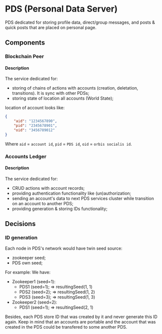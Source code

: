 # PDS (Personal Data Server)

PDS dedicated for storing profile data, direct/group messages, and posts & quick posts that are placed on personal page.

## Components

### Blockchain Peer

#### Description
The service dedicated for:
- storing of chains of actions with accounts (creation, deletation, transitions). It is sync with other PDSs;
- storing state of location all accounts (World State);

location of account looks like:
```json
{
    "aid": "1234567890",
    "pid": "2345678901",
    "oid": "3456789012"
}
```
Where `aid` = `account id`, `pid` = `PDS id`, `oid` = `orbis socialis id`.

### Accounts Ledger

#### Description
The service dedicated for:
- CRUD actions with account records;
- providing authentication functionality like (un)authorization;
- sending an account's data to next PDS services cluster while transition on an account to another PDS;
- providing generation & storing IDs functionality;

## Decisions

### ID generation

Each node in PDS's network would have twin seed source:
- zookeeper seed;
- PDS own seed;

For example:
We have:
- Zookeeper1 (seed=1):
    - PDS1 (seed=1); => resultingSeed(1, 1)
    - PDS2 (seed=2); => resultingSeed(1, 2)
    - PDS3 (seed=3); => resultingSeed(1, 3)
- Zookeeper2 (seed=2):
    - PDS1 (seed=1); => resultingSeed(2, 1)

Besides, each PDS store ID that was created by it and never generate this ID again.
Keep in mind that an accounts are portable and the account that was created in the PDS could be transfered to some another PDS.
